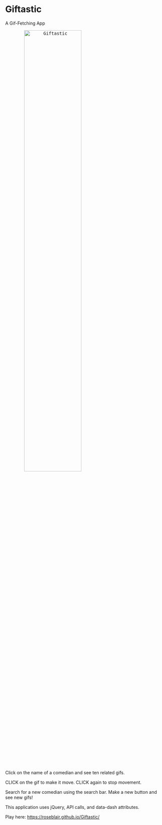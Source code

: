 # Giftastic
A Gif-Fetching App

<kbd align="center">
<a data-flickr-embed="true"  href="https://www.flickr.com/photos/183376787@N05/48529579822/in/dateposted-public/" title="giftastic"><img src="https://live.staticflickr.com/65535/48529579822_92730b3251_k.jpg" width="60%" alt="Giftastic" "style=box-shadow: 10px 10px grey"></a>
</kbd>

Click on the name of a comedian and see ten related gifs.

CLICK on the gif to make it move. CLICK again to stop movement.

Search for a new comedian using the search bar. Make a new button and see new gifs! 

This application uses jQuery, API calls, and data-dash attributes. 

Play here: https://roseblair.github.io/Giftastic/
